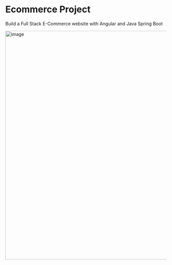 # Ecommerce Project

Build a Full Stack E-Commerce website with Angular and Java Spring Boot

<img width="714" alt="image" src="https://user-images.githubusercontent.com/109632850/197854017-98f8c523-5235-45a7-894f-7183623276bd.png">
